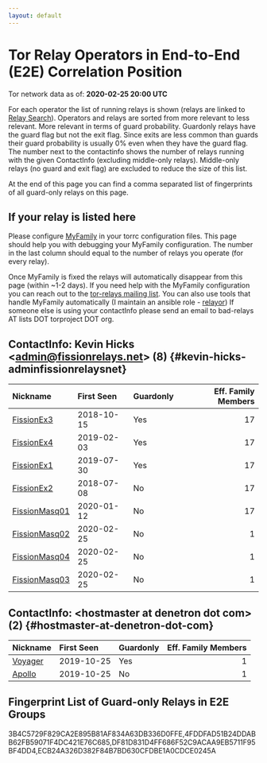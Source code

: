 ```yaml
---
layout: default
---
```



# Tor Relay Operators in End-to-End (E2E) Correlation Position

Tor network data as of: **2020-02-25 20:00 UTC**

For each operator the list of running relays is shown (relays are linked to [Relay Search](https://metrics.torproject.org/rs.html)).
Operators and relays are sorted from more relevant to less relevant. More relevant in terms of guard probability.
Guardonly relays have the guard flag but not the exit flag.
Since exits are less common than guards their guard probability is usually 0% even when they have the guard flag.
The number next to the contactinfo shows the number of relays running with the given ContactInfo (excluding middle-only relays).
Middle-only relays (no guard and exit flag) are excluded to reduce the size of this list.

At the end of this page you can find a comma separated list of fingerprints of all guard-only relays on this page.

## If your relay is listed here
Please configure [MyFamily](https://www.torproject.org/docs/tor-manual.html.en#MyFamily) in your torrc configuration files.
This page should help you with debugging your MyFamily configuration. The number in the last column should equal to the number of
relays you operate (for every relay).

Once MyFamily is fixed the relays will automatically disappear from this page (within ~1-2 days).
If you need help with the MyFamily configuration you can reach out to the
[tor-relays mailing list](https://lists.torproject.org/cgi-bin/mailman/listinfo/tor-relays).
You can also use tools that handle MyFamily automatically (I maintain an ansible role - 
[relayor](https://medium.com/@nusenu/deploying-tor-relays-with-ansible-6612593fa34d))
If someone else is using your contactInfo please send an email to bad-relays AT lists DOT torproject DOT org.


## ContactInfo: Kevin Hicks &lt;admin@fissionrelays.net&gt; (8) {#kevin-hicks-adminfissionrelaysnet}

| Nickname                                                                                                 | First Seen   | Guardonly   |   Eff. Family Members |
|:---------------------------------------------------------------------------------------------------------|:-------------|:------------|----------------------:|
| [FissionEx3](https://metrics.torproject.org/rs.html#details/4FDDFAD51B24DDABB62FB59071F4DC421E76C685)    | 2018-10-15   | Yes         |                    17 |
| [FissionEx4](https://metrics.torproject.org/rs.html#details/3B4C5729F829CA2E895B81AF834A63DB336D0FFE)    | 2019-02-03   | Yes         |                    17 |
| [FissionEx1](https://metrics.torproject.org/rs.html#details/ECB24A326D382F84B7BD630CFDBE1A0CDCE0245A)    | 2019-07-30   | Yes         |                    17 |
| [FissionEx2](https://metrics.torproject.org/rs.html#details/460E5B882770C19761BC5747541913DB2AD01E35)    | 2018-07-08   | No          |                    17 |
| [FissionMasq01](https://metrics.torproject.org/rs.html#details/4A411DD8EBBD539AA0090A305856B9C838F7F2D6) | 2020-01-12   | No          |                    17 |
| [FissionMasq02](https://metrics.torproject.org/rs.html#details/5FA7596FB2BA2C889337F8B82DD7127BBB240D4D) | 2020-02-25   | No          |                     1 |
| [FissionMasq04](https://metrics.torproject.org/rs.html#details/7533ABDA9027F40CF87FB6189AEBB1F43A132A0B) | 2020-02-25   | No          |                     1 |
| [FissionMasq03](https://metrics.torproject.org/rs.html#details/8628D2ACCA1C9BE596DED1DF9D0099BBDB1352B3) | 2020-02-25   | No          |                     1 |

## ContactInfo: &lt;hostmaster at denetron dot com&gt; (2) {#hostmaster-at-denetron-dot-com}

| Nickname                                                                                           | First Seen   | Guardonly   |   Eff. Family Members |
|:---------------------------------------------------------------------------------------------------|:-------------|:------------|----------------------:|
| [Voyager](https://metrics.torproject.org/rs.html#details/DF81D831D4FF686F52C9ACAA9EB5711F95BF4DD4) | 2019-10-25   | Yes         |                     1 |
| [Apollo](https://metrics.torproject.org/rs.html#details/71840F45C2478347B872321066F9805D1A1B79FD)  | 2019-10-25   | No          |                     1 |


## Fingerprint List of Guard-only Relays in E2E Groups

3B4C5729F829CA2E895B81AF834A63DB336D0FFE,4FDDFAD51B24DDABB62FB59071F4DC421E76C685,DF81D831D4FF686F52C9ACAA9EB5711F95BF4DD4,ECB24A326D382F84B7BD630CFDBE1A0CDCE0245A
